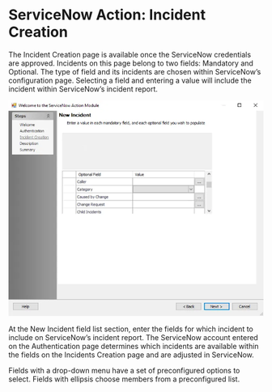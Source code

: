 # ServiceNow Action: Incident Creation

The Incident Creation page is available once the ServiceNow credentials are approved. Incidents on
this page belong to two fields: Mandatory and Optional. The type of field and its incidents are
chosen within ServiceNow’s configuration page. Selecting a field and entering a value will include
the incident within ServiceNow’s incident report.

![ServiceNow Action Module wizard New Incident page](../../../../../../static/img/product_docs/accessanalyzer/admin/action/servicenow/incidentcreation.webp)

At the New Incident field list section, enter the fields for which incident to include on
ServiceNow’s incident report. The ServiceNow account entered on the Authentication page determines
which incidents are available within the fields on the Incidents Creation page and are adjusted in
ServiceNow.

Fields with a drop-down menu have a set of preconfigured options to select. Fields with ellipsis
choose members from a preconfigured list.
